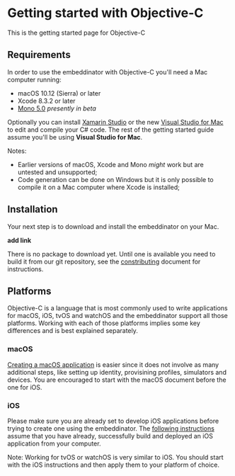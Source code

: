 # Getting started with Objective-C

This is the getting started page for Objective-C


## Requirements

In order to use the embeddinator with Objective-C you'll need a Mac computer running:

* macOS 10.12 (Sierra) or later
* Xcode 8.3.2 or later
* [Mono 5.0](http://www.mono-project.com/download/beta/) _presently in beta_

Optionally you can install [Xamarin Studio](https://developer.xamarin.com/guides/cross-platform/xamarin-studio/) or the new [Visual Studio for Mac](https://www.visualstudio.com/vs/visual-studio-mac/) to edit and compile your C# code. The rest of the getting started guide assume you'll be using **Visual Studio for Mac**.


Notes:

* Earlier versions of macOS, Xcode and Mono _might_ work but are untested and unsupported;
* Code generation can be done on Windows but it is only possible to compile it on a Mac computer where Xcode is installed;


## Installation

Your next step is to download and install the embeddinator on your Mac.

**add link**

There is no package to download yet. Until one is available you need to build it from our git repository, see the [constributing](Contributing#Objective-C) document for instructions.


## Platforms

Objective-C is a language that is most commonly used to write applications for macOS, iOS, tvOS and watchOS and the embeddinator support all those platforms. Working with each of those platforms implies some key differences and is best explained separately.

### macOS

[Creating a macOS application](getting-started-objc-macos) is easier since it does not involve as many additional steps, like setting up identity, provisining profiles, simulators and devices. You are encouraged to start with the macOS document before the one for iOS.

### iOS

Please make sure you are already set to develop iOS applications before trying to create one using the embeddinator. The [following instructions](getting-started-objc-ios) assume that you have already, successfully build and deployed an iOS application from your computer.

Note: Working for tvOS or watchOS is very similar to iOS. You should start with the iOS instructions and then apply them to your platform of choice.
